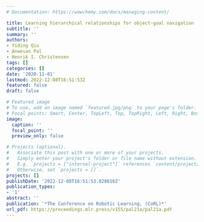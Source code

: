 ```yaml
---
# Documentation: https://wowchemy.com/docs/managing-content/

title: Learning hierarchical relationships for object-goal navigation
subtitle: ''
summary: ''
authors:
- Yiding Qiu
- Anwesan Pal
- Henrik I. Christensen
tags: []
categories: []
date: '2020-11-01'
lastmod: 2022-12-08T16:51:53Z
featured: false
draft: false

# Featured image
# To use, add an image named `featured.jpg/png` to your page's folder.
# Focal points: Smart, Center, TopLeft, Top, TopRight, Left, Right, BottomLeft, Bottom, BottomRight.
image:
  caption: ''
  focal_point: ''
  preview_only: false

# Projects (optional).
#   Associate this post with one or more of your projects.
#   Simply enter your project's folder or file name without extension.
#   E.g. `projects = ["internal-project"]` references `content/project/deep-learning/index.md`.
#   Otherwise, set `projects = []`.
projects: []
publishDate: '2022-12-08T16:51:53.828616Z'
publication_types:
- '1'
abstract: ''
publication: '*The Conference on Robotic Learning, (CoRL)*'
url_pdf: https://proceedings.mlr.press/v155/pal21a/pal21a.pdf
---
```


